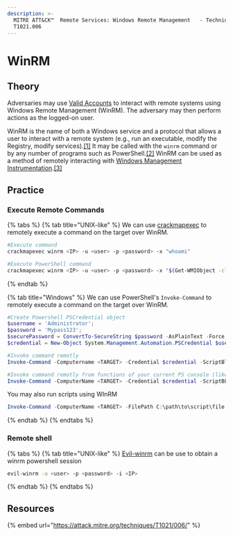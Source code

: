 ```yaml
---
description: >-
  MITRE ATT&CK™  Remote Services: Windows Remote Management   - Technique
  T1021.006
---
```


# WinRM

## Theory

Adversaries may use [Valid Accounts](https://attack.mitre.org/techniques/T1078) to interact with remote systems using Windows Remote Management (WinRM). The adversary may then perform actions as the logged-on user.

WinRM is the name of both a Windows service and a protocol that allows a user to interact with a remote system (e.g., run an executable, modify the Registry, modify services).[\[1\]](http://msdn.microsoft.com/en-us/library/aa384426) It may be called with the `winrm` command or by any number of programs such as PowerShell.[\[2\]](https://www.slideshare.net/kieranjacobsen/lateral-movement-with-power-shell-2) WinRM can be used as a method of remotely interacting with [Windows Management Instrumentation](https://attack.mitre.org/techniques/T1047).[\[3\]](https://msdn.microsoft.com/en-us/library/aa394582.aspx)

## Practice

### Execute Remote Commands

{% tabs %}
{% tab title="UNIX-like" %}
We can use [crackmapexec](https://github.com/mpgn/CrackMapExec) to remotely execute a command on the target over WinRM.

```bash
#Execute command
crackmapexec winrm <IP> -u <user> -p <password> -x "whoami"

#Execute PowerShell command
crackmapexec winrm <IP> -u <user> -p <password> -x "$(Get-WMIObject -class Win32_ComputerSystem | select username).username"
```
{% endtab %}

{% tab title="Windows" %}
We can use PowerShell's `Invoke-Command` to remotely execute a command on the target over WinRM.

```powershell
#Create Powershell PSCredential object
$username = 'Administrator';
$password = 'Mypass123';
$securePassword = ConvertTo-SecureString $password -AsPlainText -Force; 
$credential = New-Object System.Management.Automation.PSCredential $username, $securePassword;

#Invoke command remotly
Invoke-Command -Computername <TARGET> -Credential $credential -ScriptBlock {whoami}

#Invoke command remotly from functions of your current PS console (like imported modules)
Invoke-Command -ComputerName <TARGET> -Credential $credential -ScriptBLock ${function:enumeration} [-ArgumentList "arguments"]
```

You may also run scripts using WInRM

```powershell
Invoke-Command -ComputerName <TARGET> -FilePath C:\path\to\script\file -credential $credential
```
{% endtab %}
{% endtabs %}

### Remote shell

{% tabs %}
{% tab title="UNIX-like" %}
[Evil-winrm](https://github.com/Hackplayers/evil-winrm) can be use to obtain a winrm powershell session

```bash
evil-winrm -u <user> -p <password> -i <IP>
```
{% endtab %}
{% endtabs %}

## Resources

{% embed url="https://attack.mitre.org/techniques/T1021/006/" %}
